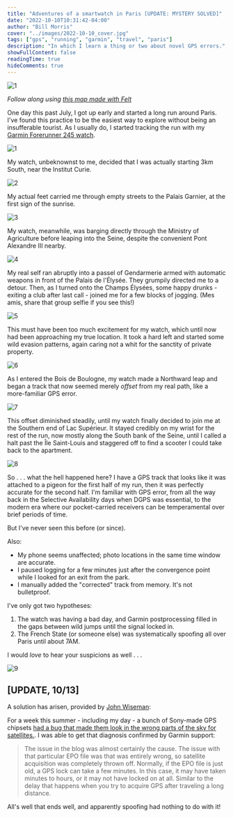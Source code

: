 ```yaml
---
title: "Adventures of a smartwatch in Paris [UPDATE: MYSTERY SOLVED]"
date: "2022-10-10T10:31:42-04:00"
author: "Bill Morris"
cover: "../images/2022-10-10_cover.jpg"
tags: ["gps", "running", "garmin", "travel", "paris"]
description: "In which I learn a thing or two about novel GPS errors."
showFullContent: false
readingTime: true
hideComments: true
---
```


![1](../images/2022-10-10_cover.jpg)

_Follow along using [this map made with Felt](https://felt.com/map/A-Run-Through-Paris-July-3-2022-yU8I1K9CARgy6XKOraks4YA)_

One day this past July, I got up early and started a long run around Paris. I've found this practice to be the easiest way to explore without being an insufferable tourist. As I usually do, I started tracking the run with my [Garmin Forerunner 245 watch](https://www.garmin.com/en-US/p/628939).

![1](../images/2022-10-10_1.jpg)

My watch, unbeknownst to me, decided that I was actually starting 3km South, near the Institut Curie.

![2](../images/2022-10-10_2.jpg)

My actual feet carried me through empty streets to the Palais Garnier, at the first sign of the sunrise.

![3](../images/2022-10-10_3.jpg)

My watch, meanwhile, was barging directly through the Ministry of Agriculture before leaping into the Seine, despite the convenient Pont Alexandre III nearby. 

![4](../images/2022-10-10_4.jpg)

My real self ran abruptly into a passel of Gendarmerie armed with automatic weapons in front of the Palais de l'Élysée. They grumpily directed me to a detour. Then, as I turned onto the Champs Élysées, some happy drunks - exiting a club after last call - joined me for a few blocks of jogging. (Mes amis, share that group selfie if you see this!)

![5](../images/2022-10-10_5.jpg)

This must have been too much excitement for my watch, which until now had been approaching my true location. It took a hard left and started some wild evasion patterns, again caring not a whit for the sanctity of private property. 

![6](../images/2022-10-10_6.jpg)

As I entered the Bois de Boulogne, my watch made a Northward leap and began a track that now seemed merely *offset* from my real path, like a more-familiar GPS error. 

![7](../images/2022-10-10_7.jpg)

This offset diminished steadily, until my watch finally decided to join me at the Southern end of Lac Supérieur. It stayed credibly on my wrist for the rest of the run, now mostly along the South bank of the Seine, until I called a halt past the Île Saint-Louis and staggered off to find a scooter I could take back to the apartment.

![8](../images/2022-10-10_8.jpg)

So . . . what the hell happened here? I have a GPS track that looks like it was attached to a pigeon for the first half of my run, then it was perfectly accurate for the second half. I'm familiar with GPS error, from all the way back in the Selective Availability days when DGPS was essential, to the modern era where our pocket-carried receivers can be temperamental over brief periods of time.

But I've never seen this before (or since).

Also:

- My phone seems unaffected; photo locations in the same time window are accurate.
- I paused logging for a few minutes just after the convergence point while I looked for an exit from the park.
- I manually added the "corrected" track from memory. It's not bulletproof.

I've only got two hypotheses:

1. The watch was having a bad day, and Garmin postprocessing filled in the gaps between wild jumps until the signal locked in.
2. The French State (or someone else) was systematically spoofing all over Paris until about 7AM.

I would *love* to hear your suspicions as well . . .

![9](../images/2022-10-10_9.jpg)

## [UPDATE, 10/13]

A solution has arisen, provided by [John Wiseman](https://twitter.com/lemonodor): 

For a week this summer - including my day - a bunch of Sony-made GPS chipsets [had a bug that made them look in the wrong parts of the sky for satellites.](https://www.dcrainmaker.com/2022/07/gps-accuracy-issue-impacted-garmin-suunto-and-polar-watches-over-past-week.html). I was able to get that diagnosis confirmed by Garmin support:

> The issue in the blog was almost certainly the cause. The issue with that particular EPO file was that was entirely wrong, so satellite acquisition was completely thrown off. Normally, if the EPO file is just old, a GPS lock can take a few minutes. In this case, it may have taken minutes to hours, or it may not have locked on at all. Similar to the delay that happens when you try to acquire GPS after traveling a long distance. 

All's well that ends well, and apparently spoofing had nothing to do with it!











